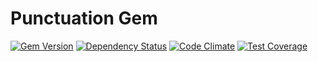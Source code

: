 # Punctuation Gem

[![Gem Version](https://badge.fury.io/rb/punctuation.svg)](https://badge.fury.io/rb/punctuation)
[![Dependency Status](https://gemnasium.com/ramaboo/punctuation.svg)](https://gemnasium.com/ramaboo/punctuation)
[![Code Climate](https://codeclimate.com/github/ramaboo/punctuation/badges/gpa.svg)](https://codeclimate.com/github/ramaboo/punctuation)
[![Test Coverage](https://codeclimate.com/github/ramaboo/punctuation/badges/coverage.svg)](https://codeclimate.com/github/ramaboo/punctuation/coverage)
